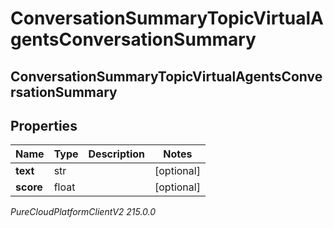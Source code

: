 # ConversationSummaryTopicVirtualAgentsConversationSummary

## ConversationSummaryTopicVirtualAgentsConversationSummary

## Properties

|Name | Type | Description | Notes|
|------------ | ------------- | ------------- | -------------|
| **text** | str |  | [optional] |
| **score** | float |  | [optional] |



_PureCloudPlatformClientV2 215.0.0_
